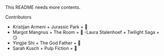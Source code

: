 This README needs more contents.

Contributors

- Kristijan Armeni + Jurassic Park + :eggplant:
- Margot Mangnus + The Room + :rose:
-Laura Stalenhoef + Twilight Saga + :smirk:
- Yingjie Shi + The God Father + :tomato:
- Sarah Kusch + Pulp Fiction + :bug:
